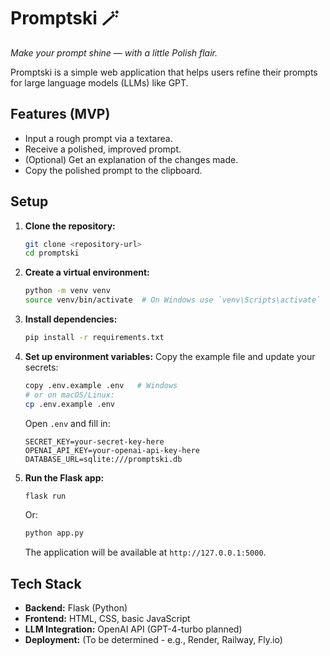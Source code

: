 # Promptski 🪄

_Make your prompt shine — with a little Polish flair._

Promptski is a simple web application that helps users refine their prompts for large language models (LLMs) like GPT.

## Features (MVP)

*   Input a rough prompt via a textarea.
*   Receive a polished, improved prompt.
*   (Optional) Get an explanation of the changes made.
*   Copy the polished prompt to the clipboard.

## Setup

1.  **Clone the repository:**
    ```bash
    git clone <repository-url>
    cd promptski
    ```
2.  **Create a virtual environment:**
    ```bash
    python -m venv venv
    source venv/bin/activate  # On Windows use `venv\Scripts\activate`
    ```
3.  **Install dependencies:**
    ```bash
    pip install -r requirements.txt
    ```
4.  **Set up environment variables:**
    Copy the example file and update your secrets:
    ```bash
    copy .env.example .env   # Windows
    # or on macOS/Linux:
    cp .env.example .env
    ```
    Open `.env` and fill in:
    ```
    SECRET_KEY=your-secret-key-here
    OPENAI_API_KEY=your-openai-api-key-here
    DATABASE_URL=sqlite:///promptski.db
    ```
5.  **Run the Flask app:**
    ```bash
    flask run
    ```
    Or:
    ```bash
    python app.py
    ```
    The application will be available at `http://127.0.0.1:5000`.

## Tech Stack

*   **Backend:** Flask (Python)
*   **Frontend:** HTML, CSS, basic JavaScript
*   **LLM Integration:** OpenAI API (GPT-4-turbo planned)
*   **Deployment:** (To be determined - e.g., Render, Railway, Fly.io)
